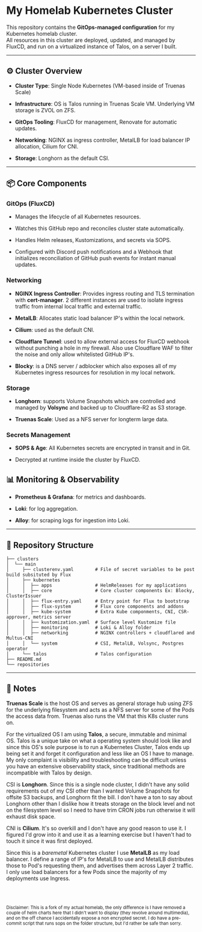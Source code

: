 # My Homelab Kubernetes Cluster

This repository contains the **GitOps-managed configuration** for my Kubernetes homelab cluster.  
All resources in this cluster are deployed, updated, and managed by FluxCD, and run on a virtualized instance of Talos, on a server I built.

---

## ⚙️ Cluster Overview

- **Cluster Type**: Single Node Kubernetes (VM-based inside of Truenas Scale)

- **Infrastructure**: OS is Talos running in Truenas Scale VM. Underlying VM storage is ZVOL on ZFS. 

- **GitOps Tooling**: FluxCD for management, Renovate for automatic updates.

- **Networking**: NGINX as ingress controller, MetalLB for load balancer IP allocation, Cilium for CNI.

- **Storage**: Longhorn as the default CSI.


---

## 📦 Core Components

### GitOps (FluxCD)

- Manages the lifecycle of all Kubernetes resources.

- Watches this GitHub repo and reconciles cluster state automatically.

- Handles Helm releases, Kustomizations, and secrets via SOPS.

- Configured with Discord push notifications and a Webhook that initializes reconciliation of GitHub push events for instant manual updates.


### Networking

- **NGINX Ingress Controller**: Provides ingress routing and TLS termination with **cert-manager**. 2 different instances are used to isolate ingress traffic from internal local traffic and external traffic.

- **MetalLB**: Allocates static load balancer IP's within the local network.

- **Cilium**: used as the default CNI.

- **Cloudflare Tunnel**: used to allow external access for FluxCD webhook without punching a hole in my firewall. Also use Cloudflare WAF to filter the noise and only allow whitelisted GitHub IP's.

- **Blocky**: is a DNS server / adblocker which also exposes all of my Kubernetes ingress resources for resolution in my local network. 

### Storage

- **Longhorn**: supports Volume Snapshots which are controlled and managed by **Volsync** and backed up to Cloudflare-R2 as S3 storage. 

- **Truenas Scale**: Used as a NFS server for longterm large data.


### Secrets Management

- **SOPS & Age**: All Kubernetes secrets are encrypted in transit and in Git.

- Decrypted at runtime inside the cluster by FluxCD.

## 📊 Monitoring & Observability 

- **Prometheus & Grafana**: for metrics and dashboards.

- **Loki**: for log aggregation.

- **Alloy**: for scraping logs for ingestion into Loki.

---

## 📁 Repository Structure
```
├── clusters
│  └── main
│     ├── clusterenv.yaml        # File of secret variables to be post build subsituted by Flux
│     ├── kubernetes
│     │  ├── apps                # HelmReleases for my applications
│     │  ├── core                # Core cluster components Ex: Blocky, ClusterIssuer
│     │  ├── flux-entry.yaml     # Entry point for Flux to bootstrap
│     │  ├── flux-system         # Flux core components and addons
│     │  ├── kube-system         # Extra Kube componments, CNI, CSR-approver, metrics server
│     │  ├── kustomization.yaml  # Surface level Kustomize file
│     │  ├── monitoring          # Loki & Alloy folder
│     │  ├── networking          # NGINX controllers + cloudflared and Multus-CNI
│     │  └── system              # CSI, MetalLB, Volsync, Postgres operator
│     └── talos                  # Talos configuration
├── README.md
└── repositories
```
---


## 📝 Notes


**Truenas Scale** is the host OS and serves as general storage hub using ZFS for the underlying filesystem and acts as a NFS server for some of the Pods the access data from. Truenas also runs the VM that this K8s cluster runs on.

For the virtualized OS I am using **Talos**, a secure, immutable and minimal OS. Talos is a unique take on what a operating system should look like and since this OS's sole purpose is to run a Kubernetes Cluster, Talos ends up being set it and forget it configuration and less like an OS I have to manage. My only complaint is visibility and troubleshooting can be difficult unless you have an extensive observability stack, since traditional methods are incompatible with Talos by design. 

CSI is **Longhorn**. Since this is a single node cluster, I didn't have any solid requirements out of my CSI other than I wanted Volume Snapshots for offsite S3 backups, and Longhorn fit the bill. I don't have a ton to say about Longhorn other than I dislike how it treats storage on the block level and not on the filesystem level so I need to have trim CRON jobs run otherwise it will exhaust disk space. 

CNI is **Cilium**. It's so overkill and I don't have any good reason to use it. I figured I'd grow into it and use it as a learning exercise but I haven't had to touch it since it was first deployed.

Since this is a *baremetal* Kubernetes cluster I use **MetalLB** as my load balancer. I define a range of IP's for MetalLB to use and MetalLB distributes those to Pod's requesting them, and advertises them across Layer 2 traffic. I only use load balancers for a few Pods since the majority of my deployments use Ingress.

<br>
<br>

<small>Disclaimer: This is a fork of my actual homelab, the only difference is I have removed a couple of helm charts here that I didn't want to display (they revolve around multimedia), and on the off chance I accidentally expose a non encrypted secret. I do have a pre-commit script that runs sops on the folder structure, but I'd rather be safe than sorry.</small>